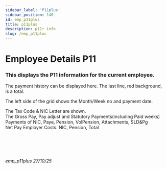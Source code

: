 ```yaml
---
sidebar_label: 'P11plus'
sidebar_position: 140
id: emp_p11plus
title: p11plus
description: p11+ info
slug: /emp_p11plus
---
```


# Employee Details P11

### This displays the  P11 information for the current employee.
 

 The payment history can be displayed here. The last line, red background, is a total.

The left side of the grid shows the Month/Week no and payment date.

The Tax Code & NIC Letter are shown.  
The Gross Pay, Pay adjust and Statutory Payments(including Paid weeks)  
Payments of NIC, Paye, Pension, VolPension, Attachments, SLD&Pg  
Net Pay
Employer Costs. NIC, Pension, Total
<br/>
<br/>
<br/>
<br/>
<br/>
###### emp_p11plus 27/10/25